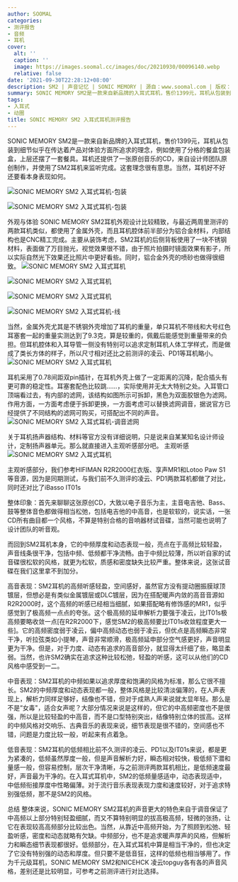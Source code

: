 ```yaml
---
author: SOOMAL
categories:
- 测评报告
- 音频
- 耳机
cover:
  alt: ''
  caption: ''
  image: https://images.soomal.cc/images/doc/20210930/00096140.webp
  relative: false
date: '2021-09-30T22:28:12+08:00'
description: SM2 | 声音记忆 | SONIC MEMORY | 源自：www.soomal.com | 版权：原创 |  平均/总评分：09.11/164
summary: SONIC MEMORY SM2是一款来自新品牌的入耳式耳机，售价1399元，耳机从包装到细节似乎在传达着产品对体验方面所追求的理念，例如使用了分格的餐盒包装盒，上层还摆了一套餐具。耳机还提供了一张原创音乐的CD，当然，耳机好不好还要看本身表现如何。
tags:
- 入耳式
- 动圈
title: SONIC MEMORY SM2 入耳式耳机测评报告
---
```


SONIC MEMORY SM2是一款来自新品牌的入耳式耳机，售价1399元，耳机从包装到细节似乎在传达着产品对体验方面所追求的理念，例如使用了分格的餐盒包装盒，上层还摆了一套餐具。耳机还提供了一张原创音乐的CD，来自设计师团队原创制作，并使用了SM2耳机来监听完成。这套理念很有意思。当然，耳机好不好还要看本身表现如何。



![SONIC MEMORY SM2 入耳式耳机-包装](https://images.soomal.cc/images/doc/20210922/00095978_01.webp)



![SONIC MEMORY SM2 入耳式耳机-包装](https://images.soomal.cc/images/doc/20210922/00095979_01.webp)



外观与体验
SONIC MEMORY SM2耳机外观设计比较精致，与最近两周里测评的两款耳机类似，都使用了金属外壳，而且耳机腔体前半部分为铝合金材料，内部结构也是CNC精工完成。主要从装饰考虑，SM2耳机的后侧背板使用了一块不锈钢材料，表面做了万目抛光，视觉效果很不错，由于照片拍摄时镜面效果有影子，所以实际自然光下效果还比照片中更好看些。同时，铝合金外壳的喷砂也做得很细致。
![SONIC MEMORY SM2 入耳式耳机](https://images.soomal.cc/images/doc/20210922/00095982_01.webp)




![SONIC MEMORY SM2 入耳式耳机](https://images.soomal.cc/images/doc/20210922/00095983_01.webp)




![SONIC MEMORY SM2 入耳式耳机](https://images.soomal.cc/images/doc/20210922/00095989_01.webp)




![SONIC MEMORY SM2 入耳式耳机-线](https://images.soomal.cc/images/doc/20210922/00095992_01.webp)




当然，金属外壳尤其是不锈钢外壳增加了耳机的重量，单只耳机不带线和大号红色耳塞套一起的重量实测达到了9.3克，算是较重的，佩戴后能感觉到重量带来的负担。但耳机腔体和入耳导管一侧没有特别可以追求定制耳机人体工学样式，而是做成了类长方体的样子，所以尺寸相对还比之前测评的凌云、PD1等耳机略小。
![SONIC MEMORY SM2 入耳式耳机](https://images.soomal.cc/images/doc/20210922/00095986.webp)




耳机采用了0.78间距双pin插针，在耳机外壳上做了一定距离的沉降，配合插头有更可靠的稳定性。耳塞套配色比较跳……，实际使用并无太大特别之处。入耳管口顶端看过去，有内部的滤网，该结构如图所示可拆卸，黑色为双面胶银色为滤网。作用方面，一方面考虑便于拆卸更换，一方面考虑可以替换滤网调音，据说官方已经提供了不同结构的滤网可购买，可搭配出不同的声音。
![SONIC MEMORY SM2 入耳式耳机-调音滤网](https://images.soomal.cc/images/doc/20210922/00095993.webp)




关于耳机扬声器结构、材料等官方没有详细说明，只是说来自某某知名设计师设计，定制扬声器单元。那么就直接进入主观听感部分吧。
主观听感
![SONIC MEMORY SM2 入耳式耳机](https://images.soomal.cc/images/doc/20210922/00095984.webp)




主观听感部分，我们参考HIFIMAN R2R2000红衣版、享声MR1和Lotoo Paw S1等音源，因为是同期测试，与我们前不久测评的凌云、PD1两款耳机都做了对比，同时还对比了iBasso IT01s

整体印象：首先来聊聊这张原创CD，大致以电子音乐为主，主音电吉他、Bass、鼓等整体音色都做得相当松弛，包括电吉他的中高音，也是软软的，说实话，一张CD所有曲目都一个风格，不算是特别合格的音响器材试音碟，当然可能也说明了设计团队的听音观。

而回到SM2耳机本身，它的中频厚度和动态表现一般，亮点在于高频比较轻盈，声音线条很干净，包括中频、低频都干净流畅。由于中频比较薄，所以听自家的试音碟很松软的风格，就更为松软，质感和密度缺失比较严重。整体来说，这张试音碟在我们这里拿不到加分。

高音表现：SM2耳机的高频听感轻盈，空间感好，虽然官方没有提动圈振膜球顶镀层，但想必是有类似金属镀层或DLC镀层，因为在搭配暖声内敛的高音音源如R2R2000时，这个高频的听感已经相当细腻，如果搭配略有修饰感的MR1，似乎感觉到了极高频一点点的夸张。这个极高频的延申解析力要强于凌云，比IT01s极高频要略收敛一点[在R2R2000下，感觉SM2的极高频要比IT01s收敛程度更大一些]。它的高频密度弱于凌云，偏中高频动态也弱于凌云，但优点是高频瞬态非常干净，听拉弦类如小提琴，声音非常顺滑，极高频延申部分空气感更好，声音明显更为干净。但是，对于力度、动态有追求的高音部分，就显得太纤细了些，略显柔弱。当然，也许SM2确实在追求这种比较松弛，轻盈的听感，这可以从他们的CD风格中感受到一二。

中音表现：SM2耳机的中频如果以追求厚度和饱满的风格为标准，那么它很不擅长。SM2的中频厚度和动态表现都一般，整体风格是比较清淡偏薄的，在人声表现上，解析力同样足够好，结像也不错，但对于成熟人声来说就太显年轻。那么是不是“女毒"，适合女声呢？大部分情况来说是这样的，但它的中高频密度也不是很强，所以是比较轻盈的中高音，而不是口型特别突出，结像特别立体的拔高。这样的中频风格对交响乐、古典音乐的表现来说，细节表现是很不错的，空间感也不错，问题是力度比较一般，听起来有点着急。

低音表现：SM2耳机的低频相比前不久测评的凌云、PD1以及IT01s来说，都是更为紧凑的，低频虽然厚度一般，但是声音解析力好，瞬态相对较快，极低频下潜和量感一般，但容易控制，层次干净清晰，与之前测评两款耳机相比，是低频速度最好，声音最为干净的。在入耳式耳机中，SM2的低频量感适中，动态表现适中，中低频衔接厚度中性略偏薄。对于流行音乐表现表现力度和速度较好，对于追求特别强低频，那不是SM2的风格。

总结
整体来说，SONIC MEMORY SM2耳机的声音更大的特色来自于调音保证了中高频以上部分特别轻盈细腻，而又不算特别明显的拔高极高频，轻微的张扬，让它在表现较高高频部分比较出色。当然，从靠近中高频开始，为了照顾到松弛、轻盈听感，密度和动态就略有欠缺。中频部分，也不是追求暖声厚声的风格，但解析力和瞬态细节表现都很好。低频部分，在入耳式耳机中算是相当干净的，但也决定了它没有特别强的动态和厚度。但只要不是低音狂，这样的低频也相当够用了。作为千元级耳机，SONIC MEMORY SM2和NICEHCK 凌云topguy各有各的声音风格，差别还是比较明显，可参考之前测评进行对比选择。